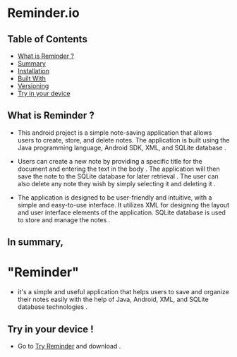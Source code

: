 # Reminder.io

## Table of Contents

- [What is Reminder ?](#what-is-reminder-)
- [Summary](#in-summary)
- [Installation](#installation)
- [Built With](#built-with)
- [Versioning](#versioning)
- [Try in your device](#try-in-your-device-)

## What is Reminder ?

* This android project is a simple note-saving application that allows users to create, store, and delete notes.
The application is built using the Java programming language, Android SDK, XML, and SQLite database .


* Users can create a new note by providing a specific title for the document and entering the text in the body .
The application will then save the note to the SQLite database for later retrieval .
The user can also delete any note they wish by simply selecting it and deleting it .


* The application is designed to be user-friendly and intuitive, with a simple and easy-to-use interface.
It utilizes XML for designing the layout and user interface elements of the application.
SQLite database is used to store and manage the notes .

## In summary,
# "Reminder" 
 * it's a simple and useful application that helps users to save and organize their notes easily
with the help of Java, Android, XML, and SQLite database technologies .
## Try in your device !
 * Go to [Try Reminder](https://github.com/souvik757/Android-apk-s/blob/main/app-debug.apk) and download .
